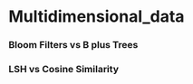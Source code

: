 # Multidimensional_data #
### Bloom Filters vs B plus Trees ###

### LSH vs Cosine Similarity ###





